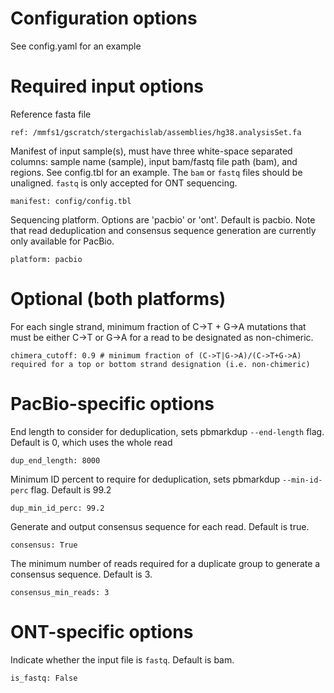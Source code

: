 # Configuration options

See config.yaml for an example


# Required input options
Reference fasta file
```
ref: /mmfs1/gscratch/stergachislab/assemblies/hg38.analysisSet.fa
```

Manifest of input sample(s), must have three white-space separated columns: sample name (sample), input bam/fastq file path (bam), and regions. See config.tbl for an example. The `bam` or `fastq` files should be unaligned. `fastq` is only accepted for ONT sequencing.
```
manifest: config/config.tbl
```

Sequencing platform. Options are 'pacbio' or 'ont'. Default is pacbio. Note that read deduplication and consensus sequence generation are currently only available for PacBio.
```
platform: pacbio
```

# Optional (both platforms)
For each single strand, minimum fraction of C->T + G->A mutations that must be either C->T or G->A for a read to be designated as non-chimeric. 
```
chimera_cutoff: 0.9 # minimum fraction of (C->T|G->A)/(C->T+G->A) required for a top or bottom strand designation (i.e. non-chimeric)
```

# PacBio-specific options
End length to consider for deduplication, sets pbmarkdup `--end-length` flag. Default is 0, which uses the whole read
```
dup_end_length: 8000
```

Minimum ID percent to require for deduplication, sets pbmarkdup `--min-id-perc` flag. Default is 99.2
```
dup_min_id_perc: 99.2
```

Generate and output consensus sequence for each read. Default is true.
```
consensus: True
```

The minimum number of reads required for a duplicate group to generate a consensus sequence. Default is 3.
```
consensus_min_reads: 3
```

# ONT-specific options
Indicate whether the input file is `fastq`. Default is bam.
```
is_fastq: False
```

